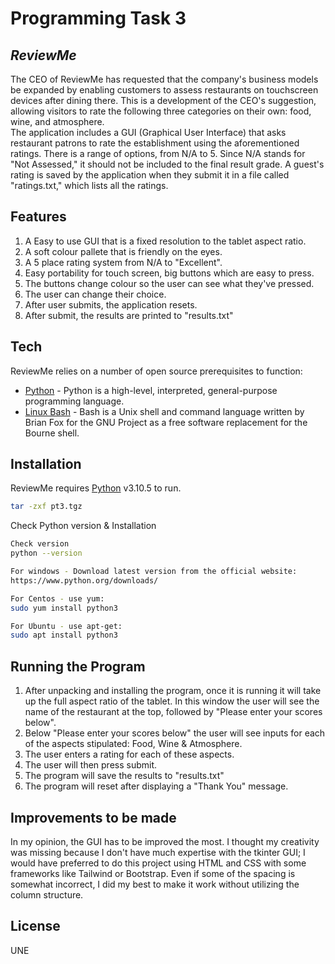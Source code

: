 # Programming Task 3
## _ReviewMe_

The CEO of ReviewMe has requested that the company's business models be expanded by enabling customers to assess restaurants on touchscreen devices after dining there. This is a development of the CEO's suggestion, allowing visitors to rate the following three categories on their own: food, wine, and atmosphere.
\
The application includes a GUI (Graphical User Interface) that asks restaurant patrons to rate the establishment using the aforementioned ratings. There is a range of options, from N/A to 5. Since N/A stands for "Not Assessed," it should not be included to the final result grade. A guest's rating is saved by the application when they submit it in a file called "ratings.txt," which lists all the ratings.


## Features
1) A Easy to use GUI that is a fixed resolution to the tablet aspect ratio.
2) A soft colour pallete that is friendly on the eyes.
3) A 5 place rating system from N/A to "Excellent".
4) Easy portability for touch screen, big buttons which are easy to press.
5) The buttons change colour so the user can see what they've pressed.
6) The user can change their choice.
7) After user submits, the application resets.
8) After submit, the results are printed to "results.txt"




## Tech

ReviewMe relies on a number of open source prerequisites to function:

- [Python](https://www.python.org/) - Python is a high-level, interpreted, general-purpose programming language. 
- [Linux Bash](https://www.linux.org/) - Bash is a Unix shell and command language written by Brian Fox for the GNU Project as a free software replacement for the Bourne shell.

## Installation

ReviewMe requires [Python](https://www.python.org/) v3.10.5 to run.

```sh
tar -zxf pt3.tgz
```

Check Python version & Installation

```sh
Check version
python --version

For windows - Download latest version from the official website: 
https://www.python.org/downloads/

For Centos - use yum:
sudo yum install python3

For Ubuntu - use apt-get:
sudo apt install python3
```

## Running the Program

1) After unpacking and installing the program, once it is running it will take up the full aspect ratio of the tablet. In this window the user will see the name of the restaurant at the top, followed by "Please enter your scores below".
2) Below "Please enter your scores below" the user will see inputs for each of the aspects stipulated: Food, Wine & Atmosphere.
3) The user enters a rating for each of these aspects.
4) The user will then press submit.
5) The program will save the results to "results.txt"
6) The program will reset after displaying a "Thank You" message.


## Improvements to be made
In my opinion, the GUI has to be improved the most. I thought my creativity was missing because I don't have much expertise with the tkinter GUI; I would have preferred to do this project using HTML and CSS with some frameworks like Tailwind or Bootstrap. Even if some of the spacing is somewhat incorrect, I did my best to make it work without utilizing the column structure.
## License

UNE
